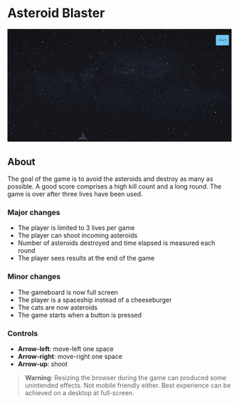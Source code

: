 # Asteroid Blaster

![image of game](images/optimized_app_gif.gif)

## About
The goal of the game is to avoid the asteroids and destroy as many as possible. A good score comprises a high kill count and a long round. The game is over after three lives have been used.

### Major changes
- The player is limited to 3 lives per game
- The player can shoot incoming asteroids
- Number of asteroids destroyed and time elapsed is measured each round
- The player sees results at the end of the game

### Minor changes
- The gameboard is now full screen
- The player is a spaceship instead of a cheeseburger
- The cats are now asteroids
- The game starts when a button is pressed

### Controls
- **Arrow-left**: move-left one space
- **Arrow-right**: move-right one space
- **Arrow-up**: shoot

> **Warning**: Resizing the browser during the game can produced some unintended effects. Not mobile friendly either. Best experience can be achieved on a desktop at full-screen.
